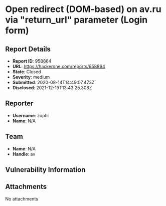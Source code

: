# Open redirect (DOM-based) on av.ru via "return_url" parameter (Login form)

## Report Details
- **Report ID**: 958864
- **URL**: https://hackerone.com/reports/958864
- **State**: Closed
- **Severity**: medium
- **Submitted**: 2020-08-14T14:49:07.473Z
- **Disclosed**: 2021-12-19T13:43:25.308Z

## Reporter
- **Username**: zophi
- **Name**: N/A

## Team
- **Name**: N/A
- **Handle**: av

## Vulnerability Information


## Attachments
No attachments
